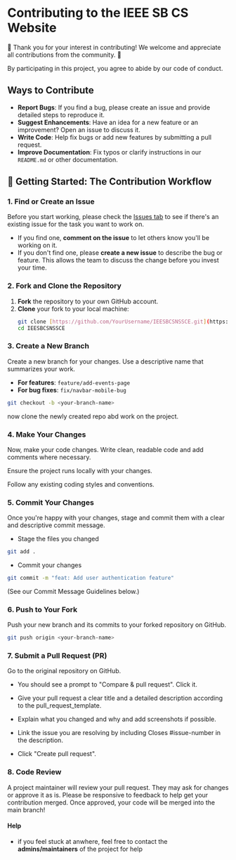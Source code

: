 # Contributing to the IEEE SB CS Website

🎉 Thank you for your interest in contributing! We welcome and appreciate all contributions from the community. 🎉

By participating in this project, you agree to abide by our code of conduct.

## Ways to Contribute

* **Report Bugs**: If you find a bug, please create an issue and provide detailed steps to reproduce it.
* **Suggest Enhancements**: Have an idea for a new feature or an improvement? Open an issue to discuss it.
* **Write Code**: Help fix bugs or add new features by submitting a pull request.
* **Improve Documentation**: Fix typos or clarify instructions in our `README.md` or other documentation.

## 🚀 Getting Started: The Contribution Workflow

### 1. Find or Create an Issue

Before you start working, please check the [Issues tab](https://github.com/IEECSSBCNSSCE/ieeecssbcnssce/issues) to see if there's an existing issue for the task you want to work on.

* If you find one, **comment on the issue** to let others know you'll be working on it.
* If you don't find one, please **create a new issue** to describe the bug or feature. This allows the team to discuss the change before you invest your time.

### 2. Fork and Clone the Repository

1.  **Fork** the repository to your own GitHub account.
2.  **Clone** your fork to your local machine:
    ```bash
    git clone [https://github.com/YourUsername/IEESBCSNSSCE.git](https://github.com/YourUsername/IEESBCSNSSCE.git)
    cd IEESBCSNSSCE
    ```

### 3. Create a New Branch

Create a new branch for your changes. Use a descriptive name that summarizes your work.

* **For features**: `feature/add-events-page`
* **For bug fixes**: `fix/navbar-mobile-bug`

```bash
git checkout -b <your-branch-name>

```
now clone the newly created repo abd work on the project.

### 4. Make Your Changes

Now, make your code changes. Write clean, readable code and add comments where necessary.

Ensure the project runs locally with your changes.

Follow any existing coding styles and conventions.

### 5. Commit Your Changes

Once you're happy with your changes, stage and commit them with a clear and descriptive commit message.

* Stage the files you changed

```bash
git add .

```
* Commit your changes

```bash
git commit -m "feat: Add user authentication feature"
```
(See our Commit Message Guidelines below.)

### 6. Push to Your Fork

Push your new branch and its commits to your forked repository on GitHub.

```bash
git push origin <your-branch-name>
```

### 7. Submit a Pull Request (PR)

Go to the original repository on GitHub.

* You should see a prompt to "Compare & pull request". Click it.

* Give your pull request a clear title and a detailed description according to the pull_request_template.

* Explain what you changed and why and add screenshots if possible.

* Link the issue you are resolving by including Closes #issue-number in the description.

* Click "Create pull request".

### 8. Code Review

A project maintainer will review your pull request. They may ask for changes or approve it as is. Please be responsive to feedback to help get your contribution merged. Once approved, your code will be merged into the main branch!

#### Help
* if you feel stuck at anwhere, feel free to contact the **admins/maintainers** of the project for help
